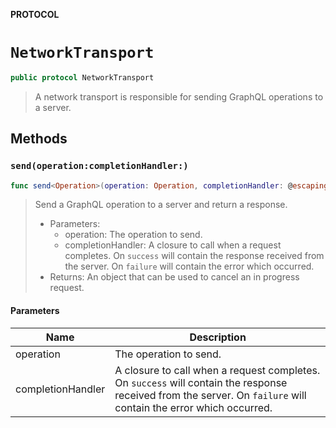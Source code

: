 **PROTOCOL**

# `NetworkTransport`

```swift
public protocol NetworkTransport
```

> A network transport is responsible for sending GraphQL operations to a server.

## Methods
### `send(operation:completionHandler:)`

```swift
func send<Operation>(operation: Operation, completionHandler: @escaping (_ result: Result<GraphQLResponse<Operation>, Error>) -> Void) -> Cancellable
```

> Send a GraphQL operation to a server and return a response.
>
> - Parameters:
>   - operation: The operation to send.
>   - completionHandler: A closure to call when a request completes. On `success` will contain the response received from the server. On `failure` will contain the error which occurred.
> - Returns: An object that can be used to cancel an in progress request.

#### Parameters

| Name | Description |
| ---- | ----------- |
| operation | The operation to send. |
| completionHandler | A closure to call when a request completes. On `success` will contain the response received from the server. On `failure` will contain the error which occurred. |